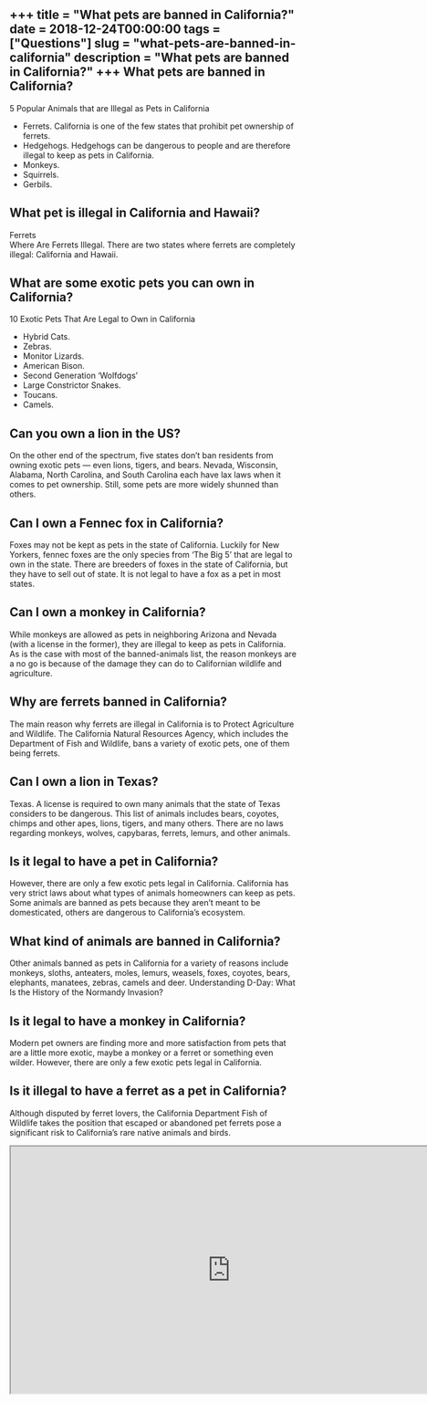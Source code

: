 +++
title = "What pets are banned in California?"
date = 2018-12-24T00:00:00
tags = ["Questions"]
slug = "what-pets-are-banned-in-california"
description = "What pets are banned in California?"
+++
What pets are banned in California?
-----------------------------------

5 Popular Animals that are Illegal as Pets in California

- Ferrets. California is one of the few states that prohibit pet ownership of ferrets.
- Hedgehogs. Hedgehogs can be dangerous to people and are therefore illegal to keep as pets in California.
- Monkeys.
- Squirrels.
- Gerbils.

What pet is illegal in California and Hawaii?
---------------------------------------------

Ferrets  
Where Are Ferrets Illegal. There are two states where ferrets are completely illegal: California and Hawaii.

What are some exotic pets you can own in California?
----------------------------------------------------

10 Exotic Pets That Are Legal to Own in California

- Hybrid Cats.
- Zebras.
- Monitor Lizards.
- American Bison.
- Second Generation ‘Wolfdogs’
- Large Constrictor Snakes.
- Toucans.
- Camels.

Can you own a lion in the US?
-----------------------------

On the other end of the spectrum, five states don’t ban residents from owning exotic pets — even lions, tigers, and bears. Nevada, Wisconsin, Alabama, North Carolina, and South Carolina each have lax laws when it comes to pet ownership. Still, some pets are more widely shunned than others.

Can I own a Fennec fox in California?
-------------------------------------

Foxes may not be kept as pets in the state of California. Luckily for New Yorkers, fennec foxes are the only species from ‘The Big 5’ that are legal to own in the state. There are breeders of foxes in the state of California, but they have to sell out of state. It is not legal to have a fox as a pet in most states.

Can I own a monkey in California?
---------------------------------

While monkeys are allowed as pets in neighboring Arizona and Nevada (with a license in the former), they are illegal to keep as pets in California. As is the case with most of the banned-animals list, the reason monkeys are a no go is because of the damage they can do to Californian wildlife and agriculture.

Why are ferrets banned in California?
-------------------------------------

The main reason why ferrets are illegal in California is to Protect Agriculture and Wildlife. The California Natural Resources Agency, which includes the Department of Fish and Wildlife, bans a variety of exotic pets, one of them being ferrets.

Can I own a lion in Texas?
--------------------------

Texas. A license is required to own many animals that the state of Texas considers to be dangerous. This list of animals includes bears, coyotes, chimps and other apes, lions, tigers, and many others. There are no laws regarding monkeys, wolves, capybaras, ferrets, lemurs, and other animals.

Is it legal to have a pet in California?
----------------------------------------

However, there are only a few exotic pets legal in California. California has very strict laws about what types of animals homeowners can keep as pets. Some animals are banned as pets because they aren’t meant to be domesticated, others are dangerous to California’s ecosystem.

What kind of animals are banned in California?
----------------------------------------------

Other animals banned as pets in California for a variety of reasons include monkeys, sloths, anteaters, moles, lemurs, weasels, foxes, coyotes, bears, elephants, manatees, zebras, camels and deer. Understanding D-Day: What Is the History of the Normandy Invasion?

Is it legal to have a monkey in California?
-------------------------------------------

Modern pet owners are finding more and more satisfaction from pets that are a little more exotic, maybe a monkey or a ferret or something even wilder. However, there are only a few exotic pets legal in California.

Is it illegal to have a ferret as a pet in California?
------------------------------------------------------

Although disputed by ferret lovers, the California Department Fish of Wildlife takes the position that escaped or abandoned pet ferrets pose a significant risk to California’s rare native animals and birds.

<iframe allow="accelerometer; autoplay; clipboard-write; encrypted-media; gyroscope; picture-in-picture" allowfullscreen="" class="__youtube_prefs__  epyt-is-override  no-lazyload" data-no-lazy="1" data-origheight="433" data-origwidth="770" data-skipgform_ajax_framebjll="" height="433" id="_ytid_48339" loading="lazy" src="https://www.youtube.com/embed/P5s-_nerlxw?enablejsapi=1&autoplay=0&cc_load_policy=0&cc_lang_pref=&iv_load_policy=1&loop=0&modestbranding=0&rel=1&fs=1&playsinline=0&autohide=2&theme=dark&color=red&controls=1&" title="YouTube player" width="770"></iframe>